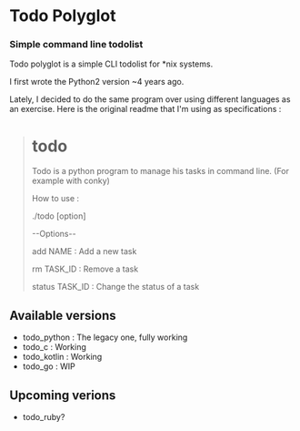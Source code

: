 # Todo Polyglot

### Simple command line todolist

Todo polyglot is a simple CLI todolist for *nix systems.

I first wrote the Python2 version ~4 years ago.

Lately, I decided to do the same program over using different languages as an exercise.
Here is the original readme that I'm using as specifications :

> todo
> ====
>
> Todo is a python program to manage his tasks in command line. (For example with conky)
>
> How to use :
>
> ./todo [option]
>
> --Options--
>
> add     NAME  : Add a new task
>
> rm      TASK_ID	: Remove a task
>
> status  TASK_ID	: Change the status of a task

## Available versions

- todo_python : The legacy one, fully working
- todo_c : Working
- todo_kotlin : Working
- todo_go : WIP

## Upcoming verions

- todo_ruby?